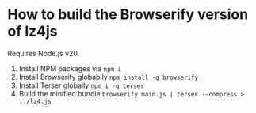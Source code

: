 # How to build the Browserify version of lz4js

Requires Node.js v20.

1. Install NPM packages via `npm i`
2. Install Browserify globablly `npm install -g browserify`
3. Install Terser globally `npm i -g terser`
4. Build the minified bundle `browserify main.js | terser --compress > ../lz4.js`
